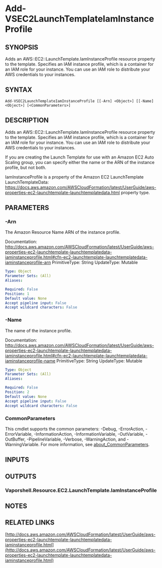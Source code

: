 # Add-VSEC2LaunchTemplateIamInstanceProfile

## SYNOPSIS
Adds an AWS::EC2::LaunchTemplate.IamInstanceProfile resource property to the template.
Specifies an IAM instance profile, which is a container for an IAM role for your instance.
You can use an IAM role to distribute your AWS credentials to your instances.

## SYNTAX

```
Add-VSEC2LaunchTemplateIamInstanceProfile [[-Arn] <Object>] [[-Name] <Object>] [<CommonParameters>]
```

## DESCRIPTION
Adds an AWS::EC2::LaunchTemplate.IamInstanceProfile resource property to the template.
Specifies an IAM instance profile, which is a container for an IAM role for your instance.
You can use an IAM role to distribute your AWS credentials to your instances.

If you are creating the Launch Template for use with an Amazon EC2 Auto Scaling group, you can specify either the name or the ARN of the instance profile, but not both.

IamInstanceProfile is a property of the Amazon EC2 LaunchTemplate LaunchTemplateData: https://docs.aws.amazon.com/AWSCloudFormation/latest/UserGuide/aws-properties-ec2-launchtemplate-launchtemplatedata.html property type.

## PARAMETERS

### -Arn
The Amazon Resource Name ARN of the instance profile.

Documentation: http://docs.aws.amazon.com/AWSCloudFormation/latest/UserGuide/aws-properties-ec2-launchtemplate-launchtemplatedata-iaminstanceprofile.html#cfn-ec2-launchtemplate-launchtemplatedata-iaminstanceprofile-arn
PrimitiveType: String
UpdateType: Mutable

```yaml
Type: Object
Parameter Sets: (All)
Aliases:

Required: False
Position: 1
Default value: None
Accept pipeline input: False
Accept wildcard characters: False
```

### -Name
The name of the instance profile.

Documentation: http://docs.aws.amazon.com/AWSCloudFormation/latest/UserGuide/aws-properties-ec2-launchtemplate-launchtemplatedata-iaminstanceprofile.html#cfn-ec2-launchtemplate-launchtemplatedata-iaminstanceprofile-name
PrimitiveType: String
UpdateType: Mutable

```yaml
Type: Object
Parameter Sets: (All)
Aliases:

Required: False
Position: 2
Default value: None
Accept pipeline input: False
Accept wildcard characters: False
```

### CommonParameters
This cmdlet supports the common parameters: -Debug, -ErrorAction, -ErrorVariable, -InformationAction, -InformationVariable, -OutVariable, -OutBuffer, -PipelineVariable, -Verbose, -WarningAction, and -WarningVariable. For more information, see [about_CommonParameters](http://go.microsoft.com/fwlink/?LinkID=113216).

## INPUTS

## OUTPUTS

### Vaporshell.Resource.EC2.LaunchTemplate.IamInstanceProfile
## NOTES

## RELATED LINKS

[http://docs.aws.amazon.com/AWSCloudFormation/latest/UserGuide/aws-properties-ec2-launchtemplate-launchtemplatedata-iaminstanceprofile.html](http://docs.aws.amazon.com/AWSCloudFormation/latest/UserGuide/aws-properties-ec2-launchtemplate-launchtemplatedata-iaminstanceprofile.html)

